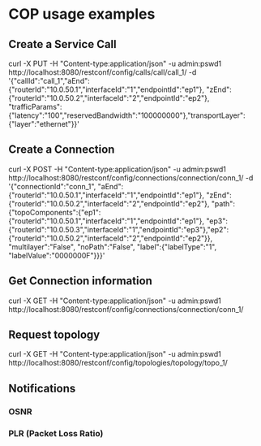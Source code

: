 # COP usage examples

## Create a Service Call

curl -X PUT -H "Content-type:application/json" -u admin:pswd1 http://localhost:8080/restconf/config/calls/call/call_1/ -d '{"callId":"call_1","aEnd":{"routerId":"10.0.50.1","interfaceId":"1","endpointId":"ep1"}, "zEnd":{"routerId":"10.0.50.2","interfaceId":"2","endpointId":"ep2"}, "trafficParams":{"latency":"100","reservedBandwidth":"100000000"},"transportLayer":{"layer":"ethernet"}}'

## Create a Connection
curl -X POST -H "Content-type:application/json" -u admin:pswd1 http://localhost:8080/restconf/config/connections/connection/conn_1/ -d '{"connectionId":"conn_1", "aEnd":{"routerId":"10.0.50.1","interfaceId":"1","endpointId":"ep1"}, "zEnd":{"routerId":"10.0.50.2","interfaceId":"2","endpointId":"ep2"}, "path":{"topoComponents":{"ep1":{"routerId":"10.0.50.1","interfaceId":"1","endpointId":"ep1"}, "ep3":{"routerId":"10.0.50.3","interfaceId":"1","endpointId":"ep3"},"ep2":{"routerId":"10.0.50.2","interfaceId":"2","endpointId":"ep2"}}, "multilayer":"False", "noPath":"False", "label":{"labelType":"1", "labelValue":"0000000F"}}}'

## Get Connection information

curl -X GET -H "Content-type:application/json" -u admin:pswd1 http://localhost:8080/restconf/config/connections/connection/conn_1/

## Request topology

curl -X GET -H "Content-type:application/json" -u admin:pswd1 http://localhost:8080/restconf/config/topologies/topology/topo_1/

## Notifications

### OSNR

### PLR (Packet Loss Ratio)

